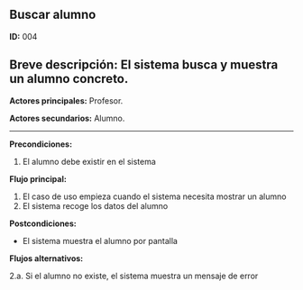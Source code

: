 ## Buscar alumno

**ID:** 004 

**Breve descripción:** El sistema busca y muestra un alumno concreto. 
---

**Actores principales:** Profesor. 

**Actores secundarios:** Alumno. 

---
**Precondiciones:**

 1. El alumno debe existir en el sistema


**Flujo principal:**

 1. El caso de uso empieza cuando el sistema necesita mostrar un alumno
 2. El sistema recoge los datos del alumno

**Postcondiciones:**

 * El sistema muestra el alumno por pantalla

**Flujos alternativos:**

 2.a. Si el alumno no existe, el sistema muestra un mensaje de error
